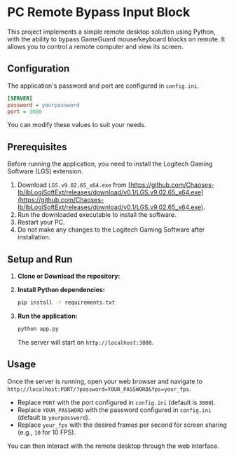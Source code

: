# PC Remote Bypass Input Block

This project implements a simple remote desktop solution using Python, with the ability to bypass GameGuard mouse/keyboard blocks on remote. It allows you to control a remote computer and view its screen.

## Configuration

The application's password and port are configured in `config.ini`.

```ini
[SERVER]
password = yourpassword
port = 3000
```

You can modify these values to suit your needs.

## Prerequisites

Before running the application, you need to install the Logitech Gaming Software (LGS) extension.

1.  Download `LGS.v9.02.65_x64.exe` from [https://github.com/Chaoses-Ib/IbLogiSoftExt/releases/download/v0.1/LGS.v9.02.65_x64.exe](https://github.com/Chaoses-Ib/IbLogiSoftExt/releases/download/v0.1/LGS.v9.02.65_x64.exe).
2.  Run the downloaded executable to install the software.
3.  Restart your PC.
4.  Do not make any changes to the Logitech Gaming Software after installation.

## Setup and Run

1.  **Clone or Download the repository:**

2.  **Install Python dependencies:**

    ```bash
    pip install -r requirements.txt
    ```

3.  **Run the application:**

    ```bash
    python app.py
    ```

    The server will start on `http://localhost:3000`.

## Usage

Once the server is running, open your web browser and navigate to `http://localhost:PORT/?password=YOUR_PASSWORD&fps=your_fps`.

- Replace `PORT` with the port configured in `config.ini` (default is `3000`).
- Replace `YOUR_PASSWORD` with the password configured in `config.ini` (default is `yourpassword`).
- Replace `your_fps` with the desired frames per second for screen sharing (e.g., `10` for 10 FPS).

You can then interact with the remote desktop through the web interface.
